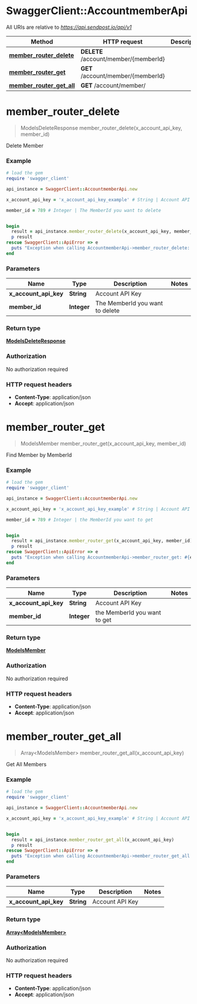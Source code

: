 # SwaggerClient::AccountmemberApi

All URIs are relative to *https://api.sendpost.io/api/v1*

Method | HTTP request | Description
------------- | ------------- | -------------
[**member_router_delete**](AccountmemberApi.md#member_router_delete) | **DELETE** /account/member/{memberId} | 
[**member_router_get**](AccountmemberApi.md#member_router_get) | **GET** /account/member/{memberId} | 
[**member_router_get_all**](AccountmemberApi.md#member_router_get_all) | **GET** /account/member/ | 


# **member_router_delete**
> ModelsDeleteResponse member_router_delete(x_account_api_key, member_id)



Delete Member

### Example
```ruby
# load the gem
require 'swagger_client'

api_instance = SwaggerClient::AccountmemberApi.new

x_account_api_key = 'x_account_api_key_example' # String | Account API Key

member_id = 789 # Integer | The MemberId you want to delete


begin
  result = api_instance.member_router_delete(x_account_api_key, member_id)
  p result
rescue SwaggerClient::ApiError => e
  puts "Exception when calling AccountmemberApi->member_router_delete: #{e}"
end
```

### Parameters

Name | Type | Description  | Notes
------------- | ------------- | ------------- | -------------
 **x_account_api_key** | **String**| Account API Key | 
 **member_id** | **Integer**| The MemberId you want to delete | 

### Return type

[**ModelsDeleteResponse**](ModelsDeleteResponse.md)

### Authorization

No authorization required

### HTTP request headers

 - **Content-Type**: application/json
 - **Accept**: application/json



# **member_router_get**
> ModelsMember member_router_get(x_account_api_key, member_id)



Find Member by MemberId

### Example
```ruby
# load the gem
require 'swagger_client'

api_instance = SwaggerClient::AccountmemberApi.new

x_account_api_key = 'x_account_api_key_example' # String | Account API Key

member_id = 789 # Integer | the MemberId you want to get


begin
  result = api_instance.member_router_get(x_account_api_key, member_id)
  p result
rescue SwaggerClient::ApiError => e
  puts "Exception when calling AccountmemberApi->member_router_get: #{e}"
end
```

### Parameters

Name | Type | Description  | Notes
------------- | ------------- | ------------- | -------------
 **x_account_api_key** | **String**| Account API Key | 
 **member_id** | **Integer**| the MemberId you want to get | 

### Return type

[**ModelsMember**](ModelsMember.md)

### Authorization

No authorization required

### HTTP request headers

 - **Content-Type**: application/json
 - **Accept**: application/json



# **member_router_get_all**
> Array&lt;ModelsMember&gt; member_router_get_all(x_account_api_key)



Get All Members

### Example
```ruby
# load the gem
require 'swagger_client'

api_instance = SwaggerClient::AccountmemberApi.new

x_account_api_key = 'x_account_api_key_example' # String | Account API Key


begin
  result = api_instance.member_router_get_all(x_account_api_key)
  p result
rescue SwaggerClient::ApiError => e
  puts "Exception when calling AccountmemberApi->member_router_get_all: #{e}"
end
```

### Parameters

Name | Type | Description  | Notes
------------- | ------------- | ------------- | -------------
 **x_account_api_key** | **String**| Account API Key | 

### Return type

[**Array&lt;ModelsMember&gt;**](ModelsMember.md)

### Authorization

No authorization required

### HTTP request headers

 - **Content-Type**: application/json
 - **Accept**: application/json



